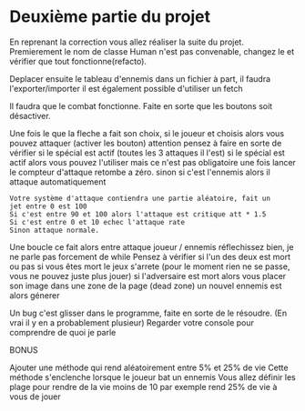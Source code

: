 # Deuxième partie du projet

En reprenant la correction vous allez réaliser la suite du projet.
Premierement le nom de classe Human n'est pas convenable, changez le et vérifier que tout fonctionne(refacto).

Deplacer ensuite le tableau d'ennemis dans un fichier à part, il faudra l'exporter/importer il est également possible d'utiliser un fetch

Il faudra que le combat fonctionne.
Faite en sorte que les boutons soit désactiver.

Une fois le que la fleche a fait son choix, 
    si le joueur et choisis alors vous pouvez attaquer (activer les bouton)
        attention pensez à faire en sorte de vérifier si le spécial est actif (toutes les 3 attaques il l'est)
            si le spécial est actif alors vous pouvez l'utiliser mais ce n'est pas obligatoire
            une fois lancer le compteur d'attaque retombe a zéro.
    sinon si c'est l'ennemis alors il attaque automatiquement
    
    Votre système d'attaque contiendra une partie aléatoire, fait un 
    jet entre 0 est 100
    Si c'est entre 90 et 100 alors l'attaque est critique att * 1.5
    Si c'est entre 0 et 10 echec l'attaque rate
    Sinon attaque normale.

Une boucle ce fait alors entre attaque joueur / ennemis
    réflechissez bien, je ne parle pas forcement de while 
Pensez à vérifier si l'un des deux est mort ou pas
    si vous êtes mort le jeux s'arrete (pour le moment rien ne se passe, vous ne pouvez juste plus jouer)
    si l'adversaire est mort alors vous placer son image dans une zone de la page (dead zone)
    un nouvel ennemis est alors génerer

Un bug c'est glisser dans le programme, faite en sorte de le résoudre. (En vrai il y en a probablement plusieur)
Regarder votre console pour comprendre de quoi je parle 

BONUS

Ajouter une méthode qui rend aléatoirement entre 5% et 25% de vie
Cette méthode s'enclenche lorsque le joueur bat un ennemis
Vous allez définir les plage pour rendre de la vie
    moins de 10 par exemple rend 25% de vie
à vous de jouer